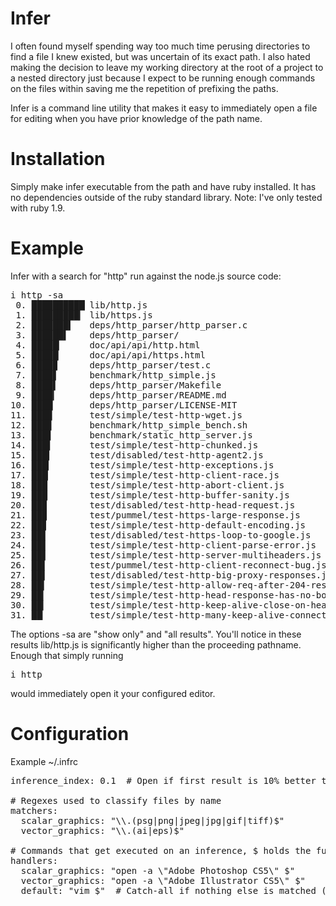 Infer
====================
I often found myself spending way too much time perusing directories to find a file I knew existed, but was uncertain of its exact path. I also hated making the decision to leave my working directory at the root of a project to a nested directory just because I expect to be running enough commands on the files within saving me the repetition of prefixing the paths.

Infer is a command line utility that makes it easy to immediately open a file for editing when you have prior knowledge of the path name.


Installation
====================
Simply make infer executable from the path and have ruby installed. It has no dependencies outside of the ruby standard library. Note: I've only tested with ruby 1.9.


Example
====================

Infer with a search for "http" run against the node.js source code:
<pre>
i http -sa
 0. ██████████▏lib/http.js 
 1. █████████▎ lib/https.js 
 2. ███████▍   deps/http_parser/http_parser.c 
 3. ██████▌    deps/http_parser/ 
 4. █████▎     doc/api/api/http.html 
 5. █████▏     doc/api/api/https.html 
 6. ████▉      deps/http_parser/test.c 
 7. ████▋      benchmark/http_simple.js 
 8. ████▌      deps/http_parser/Makefile 
 9. ████▎      deps/http_parser/README.md 
10. ████       deps/http_parser/LICENSE-MIT 
11. ███▉       test/simple/test-http-wget.js 
12. ███▊       benchmark/http_simple_bench.sh 
13. ███▋       benchmark/static_http_server.js 
14. ███▌       test/simple/test-http-chunked.js 
15. ███▍       test/disabled/test-http-agent2.js 
16. ███▎       test/simple/test-http-exceptions.js 
17. ███▏       test/simple/test-http-client-race.js 
18. ███        test/simple/test-http-abort-client.js 
19. ███        test/simple/test-http-buffer-sanity.js 
20. ██▉        test/disabled/test-http-head-request.js 
21. ██▉        test/pummel/test-https-large-response.js 
22. ██▊        test/simple/test-http-default-encoding.js 
23. ██▋        test/disabled/test-https-loop-to-google.js 
24. ██▋        test/simple/test-http-client-parse-error.js 
25. ██▋        test/simple/test-http-server-multiheaders.js 
26. ██▌        test/pummel/test-http-client-reconnect-bug.js 
27. ██▌        test/disabled/test-http-big-proxy-responses.js 
28. ██▍        test/simple/test-http-allow-req-after-204-res.js 
29. ██▎        test/simple/test-http-head-response-has-no-body.js 
30. ██▎        test/simple/test-http-keep-alive-close-on-header.js 
31. ██▏        test/simple/test-http-many-keep-alive-connections.js 
</pre>

The options -sa are "show only" and "all results".
You'll notice in these results lib/http.js is significantly higher than the proceeding pathname.
Enough that simply running <pre>i http</pre> would immediately open it your configured editor.

Configuration
====================
Example ~/.infrc
<pre>
inference_index: 0.1  # Open if first result is 10% better than the next

# Regexes used to classify files by name
matchers:
  scalar_graphics: "\\.(psg|png|jpeg|jpg|gif|tiff)$"
  vector_graphics: "\\.(ai|eps)$"

# Commands that get executed on an inference, $ holds the full file name
handlers:
  scalar_graphics: "open -a \"Adobe Photoshop CS5\" $"
  vector_graphics: "open -a \"Adobe Illustrator CS5\" $"
  default: "vim $"  # Catch-all if nothing else is matched (make this your most general-purpose editor, e.g. mate)
</pre>
